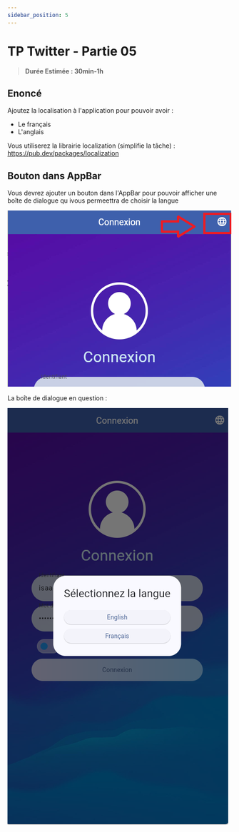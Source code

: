 ```yaml
---
sidebar_position: 5
---
```


# TP Twitter - Partie 05

> **Durée Estimée : 30min-1h**

## Enoncé

Ajoutez la localisation à l'application pour pouvoir avoir :

- Le français
- L'anglais

Vous utiliserez la librairie localization (simplifie la tâche) : https://pub.dev/packages/localization

## Bouton dans AppBar

Vous devrez ajouter un bouton dans l'AppBar pour pouvoir afficher une boîte de dialogue qu ivous permeettra de choisir la langue

![Screenshot](img/tp_05_01.png)

La boîte de dialogue en question :

![Screenshot](img/tp_05_02.png)